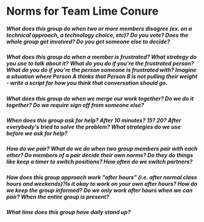 Norms for Team Lime Conure
======

##### What does this group do when two or more members disagree (ex. on a technical approach, a technology choice, etc)? Do you vote? Does the whole group get involved? Do you get someone else to decide?


##### What does this group do when a member is frustrated? What strategy do you use to talk about it? What do you do if you're the frustrated person? What do you do if you're the person someone is frustrated with? Imagine a situation where Person A thinks that Person B is not pulling their weight - write a script for how you think that conversation should go.


##### What does this group do when we merge our work together? Do we do it together? Do we require sign off from someone else?


##### When does this group ask for help? After 10 minutes? 15? 20? After everybody's tried to solve the problem? What strategies do we use before we ask for help?

##### How do we pair? What do we do when two group members pair with each other? Do members of a pair decide their own norms? Do they do things like keep a timer to switch positions? How often do we switch partners?

##### How does this group approach work "after hours" (i.e. after normal class hours and weekends)?Is it okay to work on your own after hours? How do we keep the group informed? Do we only work after hours when we can pair? When the entire group is present?

##### What time does this group have daily stand up?
